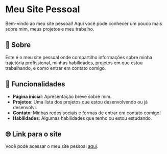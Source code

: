 # Meu Site Pessoal

Bem-vindo ao meu site pessoal! Aqui você pode conhecer um pouco mais sobre mim, meus projetos e meu trabalho.

## 📝 Sobre

Este é o meu site pessoal onde compartilho informações sobre minha trajetória profissional, minhas habilidades, projetos em que estou trabalhando, e como entrar em contato comigo.

## 🚀 Funcionalidades

- **Página inicial**: Apresentação breve sobre mim.
- **Projetos**: Uma lista dos projetos que estou desenvolvendo ou já desenvolvi.
- **Contato**: Minhas redes sociais e formas de entrar em contato comigo!
- **Habilidades**: Algumas habilidades que tenho ou estou estudando.

## 🌐 Link para o site

Você pode acessar o meu site pessoal [aqui](https://gabrieljanizello.github.io/Gabriel-Janizello-DEV/).




